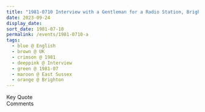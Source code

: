 ```yaml
---
title: "1981-0710 Interview with a Gentleman for a Radio Station, Brighton, East Sussex, UK"
date: 2023-09-24
display_date: 
sort_date: 1981-07-10
permalink: /events/1981-0710-a
tags:
  - blue @ English
  - brown @ UK
  - crimson @ 1981
  - deeppink @ Interview
  - green @ 1981-07
  - maroon @ East Sussex
  - orange @ Brighton
---
```


<wave-list>
  <list-title color="green" width="75">Key Quote</list-title>
  <list-item color="BlanchedAlmond"  width="200"></list-item>
  <list-item color="Lavender"></list-item>
  <list-item color="BlanchedAlmond"></list-item>
</wave-list>

<br>

<wave-list>
  <list-title color="green" width="75">Comments</list-title>
  <list-item color="BlanchedAlmond"  width="200"></list-item>
  <list-item color="Lavender"></list-item>
  <list-item color="BlanchedAlmond"></list-item>
</wave-list>
